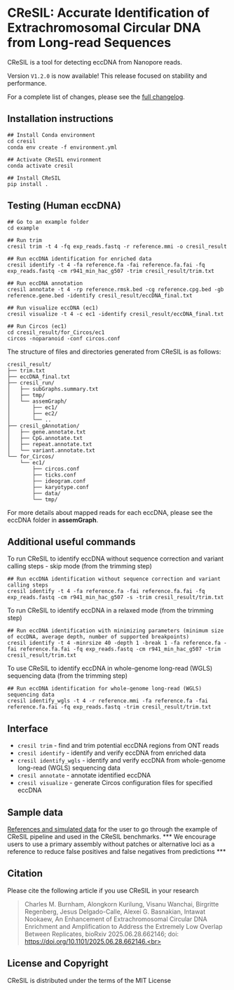 # CReSIL: Accurate Identification of Extrachromosomal Circular DNA from Long-read Sequences

CReSIL is a tool for detecting eccDNA from Nanopore reads.

Version `V1.2.0` is now available! This release focused on stability and performance.

For a complete list of changes, please see the [full changelog](https://github.com/visanuwan/cresil/releases).



## Installation instructions
```
## Install Conda environment
cd cresil
conda env create -f environment.yml

## Activate CReSIL environment
conda activate cresil

## Install CReSIL
pip install .
```

## Testing (Human eccDNA)
```
## Go to an example folder
cd example

## Run trim 
cresil trim -t 4 -fq exp_reads.fastq -r reference.mmi -o cresil_result

## Run eccDNA identification for enriched data
cresil identify -t 4 -fa reference.fa -fai reference.fa.fai -fq exp_reads.fastq -cm r941_min_hac_g507 -trim cresil_result/trim.txt

## Run eccDNA annotation
cresil annotate -t 4 -rp reference.rmsk.bed -cg reference.cpg.bed -gb reference.gene.bed -identify cresil_result/eccDNA_final.txt

## Run visualize eccDNA (ec1)
cresil visualize -t 4 -c ec1 -identify cresil_result/eccDNA_final.txt

## Run Circos (ec1)
cd cresil_result/for_Circos/ec1
circos -noparanoid -conf circos.conf
```

The structure of files and directories generated from CReSIL is as follows:

```
cresil_result/
├── trim.txt
├── eccDNA_final.txt
├── cresil_run/
│   ├── subGraphs.summary.txt
│   ├── tmp/
│   └── assemGraph/
│       ├── ec1/
│       ├── ec2/
│       └── ..
├── cresil_gAnnotation/
│   ├── gene.annotate.txt
│   ├── CpG.annotate.txt
│   ├── repeat.annotate.txt
│   └── variant.annotate.txt
└── for_Circos/
    └── ec1/
        ├── circos.conf
        ├── ticks.conf
        ├── ideogram.conf
        ├── karyotype.conf
        ├── data/
        └── tmp/
```
For more details about mapped reads for each eccDNA, please see the eccDNA folder in **assemGraph**.

## Additional useful commands

To run CReSIL to identify eccDNA without sequence correction and variant calling steps - skip mode (from the trimming step)

```
## Run eccDNA identification without sequence correction and variant calling steps
cresil identify -t 4 -fa reference.fa -fai reference.fa.fai -fq exp_reads.fastq -cm r941_min_hac_g507 -s -trim cresil_result/trim.txt
```

To run CReSIL to identify eccDNA in a relaxed mode (from the trimming step)

```
## Run eccDNA identification with minimizing parameters (minimum size of eccDNA, average depth, number of supported breakpoints)
cresil identify -t 4 -minrsize 40 -depth 1 -break 1 -fa reference.fa -fai reference.fa.fai -fq exp_reads.fastq -cm r941_min_hac_g507 -trim cresil_result/trim.txt
```

To use CReSIL to identify eccDNA in whole-genome long-read (WGLS) sequencing data (from the trimming step)

```
## Run eccDNA identification for whole-genome long-read (WGLS) sequencing data
cresil identify_wgls -t 4 -r reference.mmi -fa reference.fa -fai reference.fa.fai -fq exp_reads.fastq -trim cresil_result/trim.txt
```

## Interface
 - `cresil trim` - find and trim potential eccDNA regions from ONT reads
 - `cresil identify` - identify and verify eccDNA from enriched data
 - `cresil identify_wgls` - identify and verify eccDNA from whole-genome long-read (WGLS) sequencing data
 - `cresil annotate` - annotate identified eccDNA
 - `cresil visualize` - generate Circos configuration files for specified eccDNA

## Sample data
[References and simulated data](https://app.box.com/s/5leixacmp1xx8qs7qtcuyz93lgqpzgkn) for the user to go through the example of CReSIL pipeline and used in the CReSIL benchmarks. *** We encourage users to use a primary assembly without patches or alternative loci as a reference to reduce false positives and false negatives from predictions ***

## Citation
Please cite the following article if you use CReSIL in your research
> Charles M. Burnham, Alongkorn Kurilung, Visanu Wanchai, Birgritte Regenberg, Jesus Delgado-Calle, Alexei G. Basnakian, Intawat Nookaew, An Enhancement of Extrachromosomal Circular DNA Enrichment and Amplification to Address the Extremely Low Overlap Between Replicates, bioRxiv 2025.06.28.662146; doi: https://doi.org/10.1101/2025.06.28.662146.<br>

## License and Copyright

CReSIL is distributed under the terms of the MIT License
